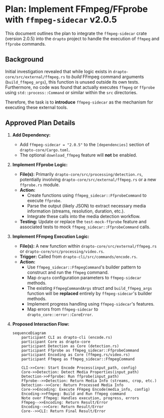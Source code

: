# Plan: Implement FFmpeg/FFprobe with `ffmpeg-sidecar` v2.0.5

This document outlines the plan to integrate the `ffmpeg-sidecar` crate (version 2.0.5) into the `drapto` project to handle the execution of `ffmpeg` and `ffprobe` commands.

## Background

Initial investigation revealed that while logic exists in `drapto-core/src/external/ffmpeg.rs` to *build* FFmpeg command arguments (`build_ffmpeg_args`), this function is unused outside its own tests. Furthermore, no code was found that actually executes `ffmpeg` or `ffprobe` using `std::process::Command` or similar within the `src` directories.

Therefore, the task is to **introduce** `ffmpeg-sidecar` as the mechanism for executing these external tools.

## Approved Plan Details

1.  **Add Dependency:**
    *   Add `ffmpeg-sidecar = "2.0.5"` to the `[dependencies]` section of `drapto-core/Cargo.toml`.
    *   The optional `download_ffmpeg` feature will **not** be enabled.

2.  **Implement FFprobe Logic:**
    *   **File(s):** Primarily `drapto-core/src/processing/detection.rs`, potentially involving `drapto-core/src/external/ffmpeg.rs` or a new `ffprobe.rs` module.
    *   **Action:**
        *   Create functions using `ffmpeg_sidecar::FfprobeCommand` to execute `ffprobe`.
        *   Parse the output (likely JSON) to extract necessary media information (streams, resolution, duration, etc.).
        *   Integrate these calls into the media detection workflow.
    *   **Testing:** Update or replace the `test-mock-ffprobe` feature and associated tests to mock `ffmpeg_sidecar::FfprobeCommand` calls.

3.  **Implement FFmpeg Execution Logic:**
    *   **File(s):** A new function within `drapto-core/src/external/ffmpeg.rs` or `drapto-core/src/processing/video.rs`.
    *   **Trigger:** Called from `drapto-cli/src/commands/encode.rs`.
    *   **Action:**
        *   Use `ffmpeg_sidecar::FfmpegCommand`'s builder pattern to construct and run the `ffmpeg` command.
        *   Map `drapto` configuration parameters to `ffmpeg-sidecar` methods.
        *   The existing `FfmpegCommandArgs` struct and `build_ffmpeg_args` function will be **replaced** entirely by `ffmpeg-sidecar`'s builder methods.
        *   Implement progress handling using `ffmpeg-sidecar`'s features.
        *   Map errors from `ffmpeg-sidecar` to `drapto_core::error::CoreError`.

4.  **Proposed Interaction Flow:**

    ```mermaid
    sequenceDiagram
        participant CLI as drapto-cli (encode.rs)
        participant Core as drapto-core
        participant Detection as Core (detection.rs)
        participant Ffprobe as ffmpeg_sidecar::FfprobeCommand
        participant Encoding as Core (ffmpeg.rs/video.rs)
        participant Ffmpeg as ffmpeg_sidecar::FfmpegCommand

        CLI->>Core: Start Encode Process(input_path, config)
        Core->>Detection: Detect Media Properties(input_path)
        Detection->>Ffprobe: Run ffprobe(input_path)
        Ffprobe-->>Detection: Return Media Info (streams, crop, etc.)
        Detection-->>Core: Return Processed Media Info
        Core->>Encoding: Execute FFmpeg Encode(media_info, config)
        Encoding->>Ffmpeg: Build and Run ffmpeg command
        Note over Ffmpeg: Handles execution, progress, errors
        Ffmpeg-->>Encoding: Return Result/Error
        Encoding-->>Core: Return Result/Error
        Core-->>CLI: Return Final Result/Error